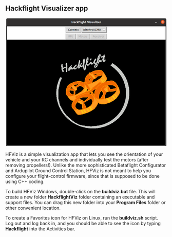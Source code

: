 ## Hackflight Visualizer app

<p align="center"> <img src="hfviz.png" width=500> </p>

HFViz is a simple visualization app that lets you see the
orientation of your vehicle and your RC channels and individually test the
motors (after removing propellers!). Unlike the more sophisticated 
Betaflight Configurator and Ardupilot Ground Control Station, HFViz
is not meant to help you configure your flight-control firmware, since
that is supposed to be done using C++ coding.

To build HFViz Windows, double-click on the <b>buildviz.bat</b>
file.  This will create a new folder <b>HackflightViz</b> folder containing
an executable and support files.  You can drag this new folder
into your <b>Program Files</b> folder or other convenient location.

To create a Favorites icon for HFViz on Linux, run the <b>buildviz.sh</b> script. 
Log out and log back in, and you should be able to see the icon by typing
<b>Hackflight</b> into the Activities bar.



